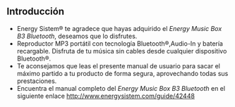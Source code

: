 ## Introducción

* Energy Sistem® te agradece que hayas adquirido el *Energy Music Box B3 Bluetooth*, deseamos que lo disfrutes.
* Reproductor MP3 portátil con tecnología Bluetooth®,Audio-In y batería recargable. Disfruta de tu música sin cables desde cualquier dispositivo Bluetooth®.
* Te aconsejamos que leas el presente manual de usuario para sacar el máximo partido a tu producto de forma segura, aprovechando todas sus prestaciones.
* Encuentra el manual completo del *Energy Music Box B3 Bluetooth* en el siguiente enlace http://www.energysistem.com/guide/42448

